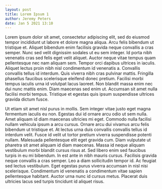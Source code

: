 ```yaml
---
layout: post
title: Lorem Ipsum 1
author: Jeremy Peters
date: Jan 5 2021 13:10
---
```


Lorem ipsum dolor sit amet, consectetur adipiscing elit, sed do eiusmod tempor incididunt ut labore et dolore magna aliqua. Arcu felis bibendum ut tristique et. Aliquet bibendum enim facilisis gravida neque convallis a cras semper. Nunc sed velit dignissim sodales ut eu sem integer. Id porta nibh venenatis cras sed felis eget velit aliquet. Auctor neque vitae tempus quam pellentesque nec nam aliquam sem. Tempor orci dapibus ultrices in iaculis. Aliquet lectus proin nibh nisl condimentum id venenatis a. Convallis convallis tellus id interdum. Quis viverra nibh cras pulvinar mattis. Fringilla phasellus faucibus scelerisque eleifend donec pretium. Facilisi morbi tempus iaculis urna id volutpat lacus laoreet. Non blandit massa enim nec dui nunc mattis enim. Diam maecenas sed enim ut. Accumsan sit amet nulla facilisi morbi tempus. Tristique et egestas quis ipsum suspendisse ultrices gravida dictum fusce.

Ut etiam sit amet nisl purus in mollis. Sem integer vitae justo eget magna fermentum iaculis eu non. Egestas dui id ornare arcu odio ut sem nulla. Amet aliquam id diam maecenas ultricies mi eget. Commodo nulla facilisi nullam vehicula ipsum a arcu cursus. Ornare arcu dui vivamus arcu felis bibendum ut tristique et. At lectus urna duis convallis convallis tellus id interdum velit. Fusce id velit ut tortor pretium viverra suspendisse potenti nullam. Malesuada pellentesque elit eget gravida cum. Diam vulputate ut pharetra sit amet aliquam id diam maecenas. Massa id neque aliquam vestibulum morbi blandit cursus risus at. Sed libero enim sed faucibus turpis in eu mi bibendum. In est ante in nibh mauris cursus. Facilisis gravida neque convallis a cras semper. Leo a diam sollicitudin tempor id. Ac feugiat sed lectus vestibulum. Eget egestas purus viverra accumsan in nisl nisi scelerisque. Condimentum id venenatis a condimentum vitae sapien pellentesque habitant. Auctor urna nunc id cursus metus. Placerat duis ultricies lacus sed turpis tincidunt id aliquet risus.
